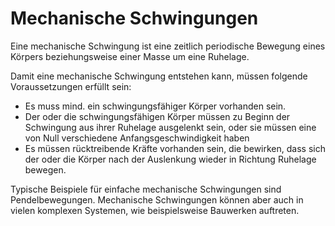 # Mechanische Schwingungen

Eine mechanische Schwingung ist eine zeitlich periodische Bewegung eines Körpers beziehungsweise einer Masse um eine Ruhelage. 

Damit eine mechanische Schwingung entstehen kann, müssen folgende Voraussetzungen erfüllt sein:

*   Es muss mind. ein schwingungsfähiger Körper vorhanden sein.
*   Der oder die schwingungsfähigen Körper müssen zu Beginn der Schwingung aus ihrer Ruhelage ausgelenkt sein, oder sie müssen eine von Null verschiedene Anfangsgeschwindigkeit haben
*   Es müssen rücktreibende Kräfte vorhanden sein, die bewirken, dass sich der oder die Körper nach der Auslenkung wieder in Richtung Ruhelage bewegen.

Typische Beispiele für einfache mechanische Schwingungen sind Pendelbewegungen. Mechanische Schwingungen können aber auch in vielen komplexen Systemen, wie beispielsweise Bauwerken auftreten. 

<!-- ## Beispiel: ToDo Video von einem Federpendel machen -->